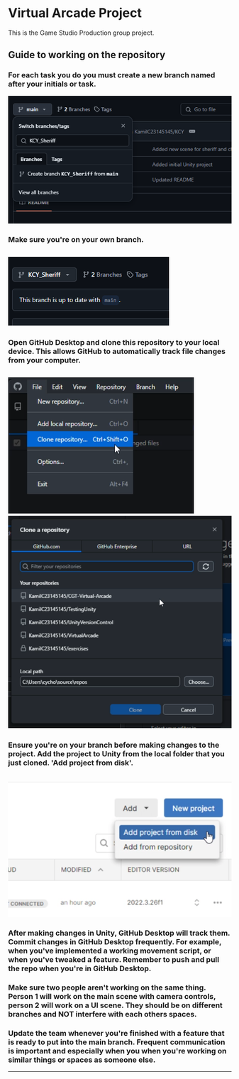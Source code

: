 # Virtual Arcade Project

This is the Game Studio Production group project.

## Guide to working on the repository

### For each task you do you must create a new branch named after your initials or task. 
![Image - how to create branch](/gitguideimgs/create-branch.png) 
### Make sure you're on your own branch. 
![Image - how to create branch](/gitguideimgs/on-branch.png) 
---
### Open GitHub Desktop and clone this repository to your local device. This allows GitHub to automatically track file changes from your computer. 

![Image - how to clone project repo](/gitguideimgs/clone.png) \
![Image - how to clone project repo](/gitguideimgs/clone1.png) 
---
### Ensure you're on your branch before making changes to the project. Add the project to Unity from the local folder that you just cloned. 'Add project from disk'.
\
![Image - adding project to Unity](/gitguideimgs/add-project.png) 

### After making changes in Unity, GitHub Desktop will track them. Commit changes in GitHub Desktop frequently. For example, when you've implemented a working movement script, or when you've tweaked a feature. Remember to push and pull the repo when you're in GitHub Desktop.

### Make sure two people aren't working on the same thing. Person 1 will work on the main scene with camera controls, person 2 will work on a UI scene. They should be on different branches and NOT interfere with each others spaces.

### Update the team whenever you're finished with a feature that is ready to put into the main branch. Frequent communication is important and especially when you when you're working on similar things or spaces as someone else.
---
